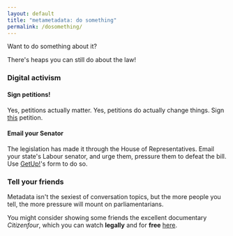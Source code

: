 ```yaml
---
layout: default
title: "metametadata: do something"
permalink: /dosomething/
---
```


<p class="lead">Want to do something about it?</p>

There's heaps you can still do about the law!

### Digital activism

#### Sign petitions!
Yes, petitions actually matter. Yes, petitions do actually change things.
Sign [this](https://www.getup.org.au/campaigns/privacy/mandatory-data-retention-efa--2/sign-the-petition) petition.

#### Email your Senator
The legislation has made it through the House of Representatives. Email your state's Labour senator, and urge them,
pressure them to defeat the bill.
Use
[GetUp!](https://www.getup.org.au/campaigns/privacy/email-your-mp/email-your-labor-representative?t=wqEexfOn3&utm_content=7535&utm_campaign=Labor%2c%20don%27t%20be%20so%20reckless&utm_source=blast&utm_medium=email)'s
form to do so. 

### Tell your friends
Metadata isn't the sexiest of conversation topics, but the more people you tell, the more pressure will
mount on parliamentarians.

You might consider showing some friends the excellent documentary _Citizenfour_,
which you can watch __legally__
and for __free__ [here](http://thoughtmaybe.com/citizenfour/).



<!---### Donate
There are a number of causes which are worthy of your monetary support.

- [Electronic Frontiers Australia](https://www.efa.org.au/),
an Australian nonprofit which promotes digital freedom, access, and privacy.
- [Electronic Frontiers Foundation](https://www.eff.org/), an American nonprofit organization 
defending civil liberties in the digital world. EFF champions user privacy,
free expression, and innovation through impact litigation, policy analysis,
grassroots activism, and technology development.
- [Fight for the Future](https://www.fightforthefuture.org/), an organisation which aims to build a grassroots movement to ensure that everyone can access the Internet’s many resources affordably, free of interference or censorship and with full privacy.-->

